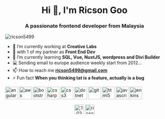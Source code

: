 <h1 align="center">Hi 👋, I'm Ricson Goo</h1>
<h3 align="center">A passionate frontend developer from Malaysia</h3>

<p align="left"> <img src="https://komarev.com/ghpvc/?username=ricson5499" alt="ricson5499" /> </p>

- 🔭 I’m currently working at **Creative Labs**
- 👯 with 1 of my partner as **Front End Dev**
- 🌱 I’m currently learning **SQL, Vue, NuxtJS, wordpress and Divi Builder**
- 💻 Sending email to europe audience weekly start from 2012...
- 📫 How to reach me **ricson5499@gmail.com**
- ⚡ Fun fact **When you thinking tat is a feature, actually is a bug**

<p align="left"><img src="https://devicons.github.io/devicon/devicon.git/icons/angularjs/angularjs-original.svg" alt="angularjs" width="40" height="40"/> <img src="https://devicons.github.io/devicon/devicon.git/icons/amazonwebservices/amazonwebservices-original-wordmark.svg" alt="aws" width="40" height="40"/> <img src="https://devicons.github.io/devicon/devicon.git/icons/bootstrap/bootstrap-plain.svg" alt="bootstrap" width="40" height="40"/> <img src="https://devicons.github.io/devicon/devicon.git/icons/csharp/csharp-original.svg" alt="csharp" width="40" height="40"/> <img src="https://devicons.github.io/devicon/devicon.git/icons/css3/css3-original-wordmark.svg" alt="css3" width="40" height="40"/> <img src="https://devicons.github.io/devicon/devicon.git/icons/dot-net/dot-net-original-wordmark.svg" alt="dotnet" width="40" height="40"/> <img src="https://www.vectorlogo.zone/logos/git-scm/git-scm-icon.svg" alt="git" width="40" height="40"/> <img src="https://devicons.github.io/devicon/devicon.git/icons/html5/html5-original-wordmark.svg" alt="html5" width="40" height="40"/> <img src="https://devicons.github.io/devicon/devicon.git/icons/javascript/javascript-original.svg" alt="javascript" width="40" height="40"/> <img src="https://www.vectorlogo.zone/logos/jenkins/jenkins-icon.svg" alt="jenkins" width="40" height="40"/></p>
<p align="center">
<a href="https://stackoverflow.com/users/10344916" target="blank"><img align="center" src="https://cdn.jsdelivr.net/npm/simple-icons@3.0.1/icons/stackoverflow.svg" alt="10344916" height="30" width="30" /></a>
<a href="https://fb.com/ricson5499" target="blank"><img align="center" src="https://cdn.jsdelivr.net/npm/simple-icons@3.0.1/icons/facebook.svg" alt="ricson5499" height="30" width="30" /></a>
</p>
